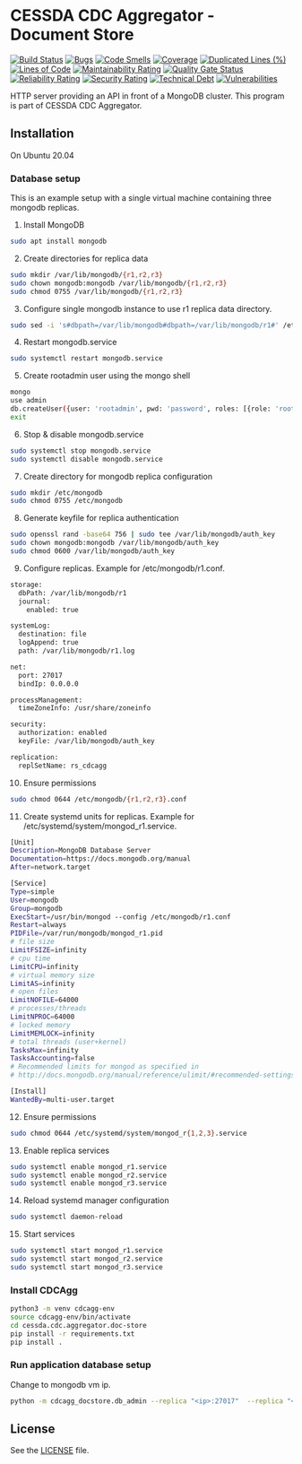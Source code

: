 # CESSDA CDC Aggregator - Document Store #

[![Build Status](https://jenkins.cessda.eu/buildStatus/icon?job=cessda.cdc.aggregator.doc-store%2Fmaster)](https://jenkins.cessda.eu/job/cessda.cdc.aggregator.doc-store/job/master/)
[![Bugs](https://sonarqube.cessda.eu/api/project_badges/measure?project=cessda.cdc.aggregator.doc-store&metric=bugs)](https://sonarqube.cessda.eu/dashboard?id=cessda.cdc.aggregator.doc-store)
[![Code Smells](https://sonarqube.cessda.eu/api/project_badges/measure?project=cessda.cdc.aggregator.doc-store&metric=code_smells)](https://sonarqube.cessda.eu/dashboard?id=cessda.cdc.aggregator.doc-store)
[![Coverage](https://sonarqube.cessda.eu/api/project_badges/measure?project=cessda.cdc.aggregator.doc-store&metric=coverage)](https://sonarqube.cessda.eu/dashboard?id=cessda.cdc.aggregator.doc-store)
[![Duplicated Lines (%)](https://sonarqube.cessda.eu/api/project_badges/measure?project=cessda.cdc.aggregator.doc-store&metric=duplicated_lines_density)](https://sonarqube.cessda.eu/dashboard?id=cessda.cdc.aggregator.doc-store)
[![Lines of Code](https://sonarqube.cessda.eu/api/project_badges/measure?project=cessda.cdc.aggregator.doc-store&metric=ncloc)](https://sonarqube.cessda.eu/dashboard?id=cessda.cdc.aggregator.doc-store)
[![Maintainability Rating](https://sonarqube.cessda.eu/api/project_badges/measure?project=cessda.cdc.aggregator.doc-store&metric=sqale_rating)](https://sonarqube.cessda.eu/dashboard?id=cessda.cdc.aggregator.doc-store)
[![Quality Gate Status](https://sonarqube.cessda.eu/api/project_badges/measure?project=cessda.cdc.aggregator.doc-store&metric=alert_status)](https://sonarqube.cessda.eu/dashboard?id=cessda.cdc.aggregator.doc-store)
[![Reliability Rating](https://sonarqube.cessda.eu/api/project_badges/measure?project=cessda.cdc.aggregator.doc-store&metric=reliability_rating)](https://sonarqube.cessda.eu/dashboard?id=cessda.cdc.aggregator.doc-store)
[![Security Rating](https://sonarqube.cessda.eu/api/project_badges/measure?project=cessda.cdc.aggregator.doc-store&metric=security_rating)](https://sonarqube.cessda.eu/dashboard?id=cessda.cdc.aggregator.doc-store)
[![Technical Debt](https://sonarqube.cessda.eu/api/project_badges/measure?project=cessda.cdc.aggregator.doc-store&metric=sqale_index)](https://sonarqube.cessda.eu/dashboard?id=cessda.cdc.aggregator.doc-store)
[![Vulnerabilities](https://sonarqube.cessda.eu/api/project_badges/measure?project=cessda.cdc.aggregator.doc-store&metric=vulnerabilities)](https://sonarqube.cessda.eu/dashboard?id=cessda.cdc.aggregator.doc-store)

HTTP server providing an API in front of a MongoDB cluster. This
program is part of CESSDA CDC Aggregator.

## Installation ##

On Ubuntu 20.04

### Database setup ###

This is an example setup with a single virtual machine containing
three mongodb replicas.


1. Install MongoDB

```sh
sudo apt install mongodb
```

2. Create directories for replica data

```sh
sudo mkdir /var/lib/mongodb/{r1,r2,r3}
sudo chown mongodb:mongodb /var/lib/mongodb/{r1,r2,r3}
sudo chmod 0755 /var/lib/mongodb/{r1,r2,r3}
```


3. Configure single mongodb instance to use r1 replica data directory.

```sh
sudo sed -i 's#dbpath=/var/lib/mongodb#dbpath=/var/lib/mongodb/r1#' /etc/mongodb.conf
```


4. Restart mongodb.service

```sh
sudo systemctl restart mongodb.service
```


5. Create rootadmin user using the mongo shell

```sh
mongo
use admin
db.createUser({user: 'rootadmin', pwd: 'password', roles: [{role: 'root', db: 'admin'}]})
exit
```


6. Stop & disable mongodb.service

```sh
sudo systemctl stop mongodb.service
sudo systemctl disable mongodb.service
```


7. Create directory for mongodb replica configuration

```sh
sudo mkdir /etc/mongodb
sudo chmod 0755 /etc/mongodb
```


8. Generate keyfile for replica authentication

```sh
sudo openssl rand -base64 756 | sudo tee /var/lib/mongodb/auth_key
sudo chown mongodb:mongodb /var/lib/mongodb/auth_key
sudo chmod 0600 /var/lib/mongodb/auth_key
```

9. Configure replicas. Example for /etc/mongodb/r1.conf.

```sh
storage:
  dbPath: /var/lib/mongodb/r1
  journal:
    enabled: true

systemLog:
  destination: file
  logAppend: true
  path: /var/lib/mongodb/r1.log

net:
  port: 27017
  bindIp: 0.0.0.0

processManagement:
  timeZoneInfo: /usr/share/zoneinfo

security:
  authorization: enabled
  keyFile: /var/lib/mongodb/auth_key

replication:
  replSetName: rs_cdcagg
```


10. Ensure permissions

```sh
sudo chmod 0644 /etc/mongodb/{r1,r2,r3}.conf
```


11. Create systemd units for replicas. Example for /etc/systemd/system/mongod_r1.service.

```sh
[Unit]
Description=MongoDB Database Server
Documentation=https://docs.mongodb.org/manual
After=network.target

[Service]
Type=simple
User=mongodb
Group=mongodb
ExecStart=/usr/bin/mongod --config /etc/mongodb/r1.conf
Restart=always
PIDFile=/var/run/mongodb/mongod_r1.pid
# file size
LimitFSIZE=infinity
# cpu time
LimitCPU=infinity
# virtual memory size
LimitAS=infinity
# open files
LimitNOFILE=64000
# processes/threads
LimitNPROC=64000
# locked memory
LimitMEMLOCK=infinity
# total threads (user+kernel)
TasksMax=infinity
TasksAccounting=false
# Recommended limits for mongod as specified in
# http://docs.mongodb.org/manual/reference/ulimit/#recommended-settings

[Install]
WantedBy=multi-user.target
```


12. Ensure permissions

```sh
sudo chmod 0644 /etc/systemd/system/mongod_r{1,2,3}.service
```


13. Enable replica services

```sh
sudo systemctl enable mongod_r1.service
sudo systemctl enable mongod_r2.service
sudo systemctl enable mongod_r3.service
```


14. Reload systemd manager configuration

```sh
sudo systemctl daemon-reload
```


15. Start services

```sh
sudo systemctl start mongod_r1.service
sudo systemctl start mongod_r2.service
sudo systemctl start mongod_r3.service
```


### Install CDCAgg ###

```sh
python3 -m venv cdcagg-env
source cdcagg-env/bin/activate
cd cessda.cdc.aggregator.doc-store
pip install -r requirements.txt
pip install .
```


### Run application database setup ###

Change <ip> to mongodb vm ip.

```sh
python -m cdcagg_docstore.db_admin --replica "<ip>:27017"  --replica "<ip>:27018" --replica "<ip>:27019" initiate_replicaset setup_database setup_collections setup_users
```


## License ##

See the [LICENSE](LICENSE.txt) file.
